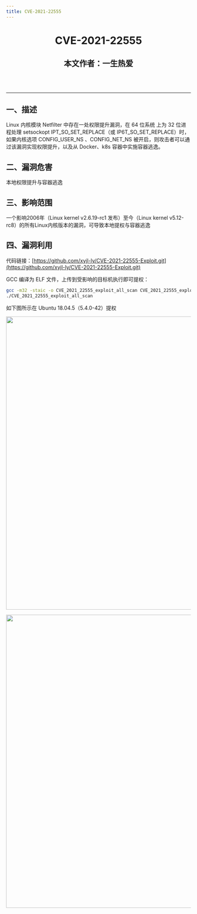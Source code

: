 ```yaml
---
title: CVE-2021-22555
---
```


<center><h1>CVE-2021-22555</h1><h2>本文作者：一生热爱</h2><br><br></center>

---

## 一、描述

Linux 内核模块 Netfilter 中存在一处权限提升漏洞，在 64 位系统 上为 32 位进程处理 setsockopt IPT_SO_SET_REPLACE（或 IP6T_SO_SET_REPLACE）时，如果内核选项 CONFIG_USER_NS 、CONFIG_NET_NS 被开启，则攻击者可以通过该漏洞实现权限提升，以及从 Docker、k8s 容器中实施容器逃逸。

## 二、漏洞危害

本地权限提升与容器逃逸

## 三、影响范围

一个影响2006年（Linux kernel v2.6.19-rc1 发布）至今（Linux kernel v5.12-rc8）的所有Linux内核版本的漏洞，可导致本地提权与容器逃逸

## 四、漏洞利用

代码链接：[https://github.com/xyjl-ly/CVE-2021-22555-Exploit.git](https://github.com/xyjl-ly/CVE-2021-22555-Exploit.git)

GCC 编译为 ELF 文件，上传到受影响的目标机执行即可提权：

```bash
gcc -m32 -staic -o CVE_2021_22555_exploit_all_scan CVE_2021_22555_exploit_all_scan.c
./CVE_2021_22555_exploit_all_scan
```

如下图所示在 Ubuntu 18.04.5（5.4.0-42）提权

<img width="800" src="/img/Snipaste_2022-07-07_20-41-00.png"><br>

<img width="800" src="/img/Snipaste_2022-07-07_20-43-53.png">

<Vssue />

<script>
export default {
    mounted () {
      this.$page.lastUpdated = "2022年7月7日"
    }
  }
</script>